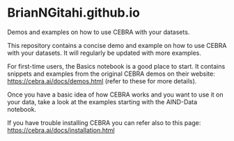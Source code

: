 # BrianNGitahi.github.io
Demos and examples on how to use CEBRA with your datasets.

This repository contains a concise demo and example on how to use CEBRA with your datasets.
It will regularly be updated with more examples.

For first-time users, the Basics notebook is a good place to start. It contains snippets and examples from the original CEBRA demos on their website: https://cebra.ai/docs/demos.html (refer to these for more details).

Once you have a basic idea of how CEBRA works and you want to use it on your data, take a look at the examples starting with the AIND-Data notebook. 

If you have trouble installing CEBRA you can refer also to this page: https://cebra.ai/docs/installation.html
